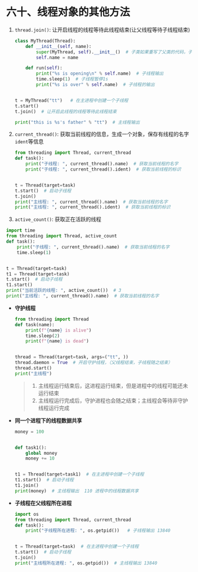 # 六十、线程对象的其他方法
1. `thread.join()`: 让开启线程的线程等待此线程结束(让父线程等待子线程结束)
    ```python
    class MyThread(Thread):
        def __init__(self, name):
            super(MyThread, self).__init__()  # 子类如果重写了父类的代码，子类又必须要使用父类的一些内容时，必须使用super函数执行父类代码
            self.name = name
    
        def run(self):
            print("%s is opening\n" % self.name)  # 子线程输出
            time.sleep(1)  # 子线程暂停1s
            print("%s is over" % self.name)  # 子线程的输出
    
    
    t = MyThread("tt")   # 在主进程中创建一个子线程
    t.start()
    t.join()  # 让开启此线程的线程等待此线程结束
    
    print("this is %s's father" % "tt")  # 主线程输出
    ```
2. `current_thread()`: 获取当前线程的信息，生成一个对象，保存有线程的名字`ident`等信息
    ```python
    from threading import Thread, current_thread
    def task():
        print("子线程: ", current_thread().name)  # 获取当前线程的名字
        print("子线程: ", current_thread().ident)  # 获取当前线程的标识
    
    
    t = Thread(target=task)
    t.start()  # 启动子线程
    t.join()
    print("主线程: ", current_thread().name)  # 获取当前线程的名字
    print("主线程: ", current_thread().ident)  # 获取当前线程的标识
    ```
3.  `active_count()`: 获取正在活跃的线程
```python
import time
from threading import Thread, active_count
def task():
    print("子线程: ", current_thread().name)  # 获取当前线程的名字
    time.sleep(1)


t = Thread(target=task)
t1 = Thread(target=task)
t.start()  # 启动子线程
t1.start()
print("当前活跃的线程: ", active_count())  # 3
print("主线程: ", current_thread().name)  # 获取当前线程的名字
```

* **守护线程**
    ```python
    from threading import Thread
    def task(name):
        print(f"{name} is alive")
        time.sleep(2)
        print(f"{name} is dead")
    
    
    thread = Thread(target=task, args=("tt", ))
    thread.daemon = True  # 开启守护线程，（父线程结束，子线程随之结束）
    thread.start()
    print("主线程")
    ```
    > 1. 主线程运行结束后，这进程运行结束，但是进程中的线程可能还未运行结束
    > 2. 主线程运行完成后，守护进程也会随之结束；主线程会等待非守护线程运行完成

* **同一个进程下的线程数据共享** 
    ```python
    money = 100
    
    
    def task1():
        global money
        money += 10
    
    
    t1 = Thread(target=task1)  # 在主进程中创建一个子线程
    t1.start()  # 启动子线程
    t1.join()
    print(money)  # 主线程输出  110 进程中的线程数据共享
    ```

* **子线程在父线程所在进程**
    ```python
    import os
    from threading import Thread, current_thread
    def task():
        print("子线程所在进程: ", os.getpid())   # 子线程输出 13840
    
    
    t = Thread(target=task)  # 在主进程中创建一个子线程
    t.start()  # 启动子线程
    t.join()
    print("主线程所在进程: ", os.getpid())  # 主线程输出 13840
    ```
